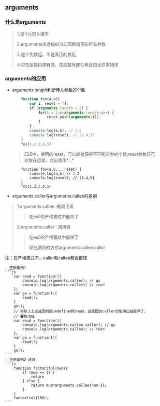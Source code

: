 ## arguments

### 什么是arguments
> 1.是个js的关键字
>
> 2.arguments永远指向当前函数调用的所有参数
>
> 3.是个伪数组，不是真正的数组
> 
> 4.仅在函数内部有效，在函数外部引用会跑出异常错误

### arguments的应用

+ arguments.length判断传入参数的个数
	```js
		function foo(a,b){
			var i, reset = [];
			if (arguments.length > 2) {
				for(i = 2;i<arguments.length;i++) {
					reset.push(arguments[i]);
				}
			}
			console.log(a,b); // 1,2
			console.log(reset); // [3,4,5]
		}
		foo(1,2,3,4,5)
	```
	> *ES6*中，使用的reset，可以直接获得不匹配实参的个数,reset参数只可以放在后面，之前使用*...*
	```
		function foo(a,b,...reset) {
			console.log(a,b) // 1,2
			console.log(reset); // [3,4,5]
		}
		foo(1,2,3,4,5)
	```

+ arguments.caller与arguments.callee的差别
> 1.arguments.callee :被调用者
>> 在es5的严格模式中删除了
>>
>> 
> 2.arguments.caller : 调用者
>> 在es5的严格模式中删除了
>>
>> 现在调用的方式arguments.callee.caller

注：在严格模式下，caller和callee都会报错


	- 应用案例1
	```js
		var read = function(){
			console.log(arguments.caller); // go
			console.log(arguments.callee); // read
		};
		var go = function(){
			read();
		}
		go();
		// 实际上上述返回的是undefined和read，这是因为caller的使用已经废弃了，
		// 要修改成
		var read = function(){
			console.log(arguments.callee.caller); // go
			console.log(arguments.callee); // read
		};
		var go = function(){
			read();
		}
		go();
	```
	- 应用案例2-递归
	```js
		function factoritol(num){
			if (num <= 1) {
				return 
			} else {
				return num*arguments.callee(num-1);
			}
		}
		factoritol(100);
	```

